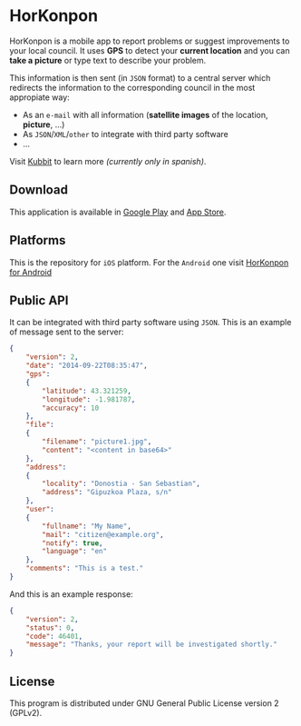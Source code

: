 # HorKonpon

HorKonpon is a mobile app to report problems or suggest improvements to your local council. It uses **GPS** to detect your **current location** and you can **take a picture** or type text to describe your problem.

This information is then sent (in `JSON` format) to a central server which redirects the information to the corresponding council in the most appropiate way:
- As an `e-mail` with all information (**satellite images** of the location, **picture**, ...)
- As `JSON`/`XML`/`other` to integrate with third party software
- ...

Visit [Kubbit](http://kubbit.com/horkonpon/) to learn more *(currently only in spanish)*.

## Download
This application is available in [Google Play](https://play.google.com/store/apps/details?id=com.kubbit.horkonpon) and [App Store](https://itunes.apple.com/es/app/horkonpon/id860821031?mt=8).

## Platforms
This is the repository for `iOS` platform. For the `Android` one visit [HorKonpon for Android](https://github.com/kubbit/horkonpon.android)

## Public API
It can be integrated with third party software using `JSON`. This is an example of message sent to the server:

```json
{
	"version": 2,
	"date": "2014-09-22T08:35:47",
	"gps":
	{
		"latitude": 43.321259,
		"longitude": -1.981787,
		"accuracy": 10
	},
	"file":
	{
		"filename": "picture1.jpg",
		"content": "<content in base64>"
	},
	"address":
	{
		"locality": "Donostia - San Sebastian",
		"address": "Gipuzkoa Plaza, s/n"
	},
	"user":
	{
		"fullname": "My Name",
		"mail": "citizen@example.org",
		"notify": true,
		"language": "en"
	},
	"comments": "This is a test."
}
```

And this is an example response:
```json
{
	"version": 2,
	"status": 0,
	"code": 46401,
	"message": "Thanks, your report will be investigated shortly."
}
```

## License
This program is distributed under GNU General Public License version 2 (GPLv2).
